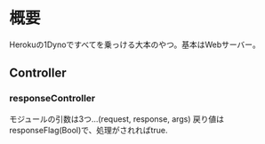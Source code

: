 # 概要
Herokuの1Dynoですべてを乗っける大本のやつ。基本はWebサーバー。
## Controller
### responseController
モジュールの引数は3つ…(request, response, args)
戻り値はresponseFlag(Bool)で、処理がされればtrue.
